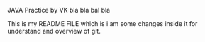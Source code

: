JAVA Practice by  VK
bla bla bal bla 

This is my README FILE
which is i am some changes inside it for understand and overview of git.
